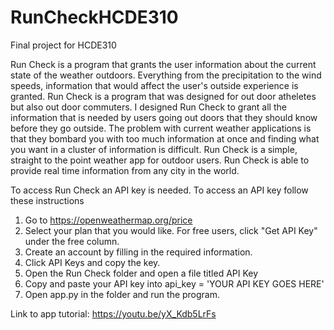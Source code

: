 # RunCheckHCDE310
Final project for HCDE310

Run Check is a program that grants the user information about the current state of the weather outdoors. Everything from the precipitation to the wind speeds, information that
would affect the user's outside experience is granted. Run Check is a program that was designed for out door atheletes but also out door commuters. I designed Run Check to grant
all the information that is needed by users going out doors that they should know before they go outside. The problem with current weather applications is that they bombard you with
too much information at once and finding what you want in a cluster of information is difficult. Run Check is a simple, straight to the point weather app for outdoor users.
Run Check is able to provide real time information from any city in the world.

To access Run Check an API key is needed. To access an API key follow these instructions
  1. Go to https://openweathermap.org/price 
  2. Select your plan that you would like. For free users, click "Get API Key" under the free column.
  3. Create an account by filling in the required information. 
  4. Click API Keys and copy the key.
  5. Open the Run Check folder and open a file titled API Key
  6. Copy and paste your API key into api_key = 'YOUR API KEY GOES HERE'
  7. Open app.py in the folder and run the program.

Link to app tutorial: https://youtu.be/yX_Kdb5LrFs
